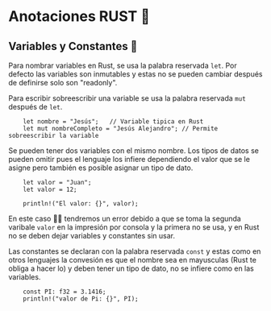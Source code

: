 # Anotaciones RUST 🦀
## Variables y Constantes 📓
Para nombrar variables en Rust, se usa la palabra reservada `let`. Por defecto las variables son inmutables y estas no se pueden cambiar después de definirse solo son "readonly".

Para escribir sobreescribir una variable se usa la palabra reservada `mut` después de `let`.

```
	let nombre = "Jesús";	// Variable tipica en Rust
	let mut nombreCompleto = "Jesús Alejandro"; // Permite sobreescribir la variable 
```
Se pueden tener dos variables con el mismo nombre. Los tipos de datos se pueden omitir pues el lenguaje los infiere dependiendo el valor que se le asigne pero también es posible asignar un tipo de dato.

```
	let valor = "Juan";
	let valor = 12;

	println!("El valor: {}", valor);
```

En este caso 🙋‍♂️ tendremos un error debido a que se toma la segunda varibale `valor` en la impresión por consola y la primera no se usa, y en Rust no se deben dejar variables y constantes sin usar.

Las constantes se declaran con la palabra reservada `const` y estas como en otros lenguajes la convesión es que el nombre sea en mayusculas (Rust te obliga a hacer lo) y deben tener un tipo de dato, no se infiere como en las variables.

```
	const PI: f32 = 3.1416;
	println!("valor de Pi: {}", PI);
```

